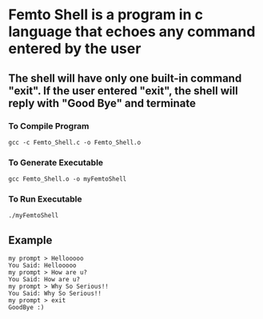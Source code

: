 # Femto Shell is a program in c language that echoes any command entered by the user

## The shell will have only one built-in command "exit". If the user entered "exit", the shell will reply with "Good Bye" and terminate

### To Compile Program

    gcc -c Femto_Shell.c -o Femto_Shell.o

### To Generate Executable

    gcc Femto_Shell.o -o myFemtoShell

### To Run Executable

    ./myFemtoShell


## Example

    my prompt > Hellooooo
    You Said: Hellooooo
    my prompt > How are u?
    You Said: How are u?
    my prompt > Why So Serious!!
    You Said: Why So Serious!!
    my prompt > exit
    GoodBye :)